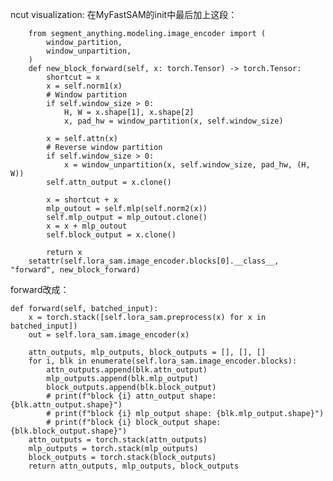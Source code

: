ncut visualization:
在MyFastSAM的init中最后加上这段：

        from segment_anything.modeling.image_encoder import (
            window_partition,
            window_unpartition,
        )
        def new_block_forward(self, x: torch.Tensor) -> torch.Tensor:
            shortcut = x
            x = self.norm1(x)
            # Window partition
            if self.window_size > 0:
                H, W = x.shape[1], x.shape[2]
                x, pad_hw = window_partition(x, self.window_size)

            x = self.attn(x)
            # Reverse window partition
            if self.window_size > 0:
                x = window_unpartition(x, self.window_size, pad_hw, (H, W))
            self.attn_output = x.clone()

            x = shortcut + x
            mlp_outout = self.mlp(self.norm2(x))
            self.mlp_output = mlp_outout.clone()
            x = x + mlp_outout
            self.block_output = x.clone()

            return x
        setattr(self.lora_sam.image_encoder.blocks[0].__class__, "forward", new_block_forward)

forward改成：

    def forward(self, batched_input):
        x = torch.stack([self.lora_sam.preprocess(x) for x in batched_input])
        out = self.lora_sam.image_encoder(x)

        attn_outputs, mlp_outputs, block_outputs = [], [], []
        for i, blk in enumerate(self.lora_sam.image_encoder.blocks):
            attn_outputs.append(blk.attn_output)
            mlp_outputs.append(blk.mlp_output)
            block_outputs.append(blk.block_output)
            # print(f"block {i} attn_output shape: {blk.attn_output.shape}")
            # print(f"block {i} mlp_output shape: {blk.mlp_output.shape}")
            # print(f"block {i} block_output shape: {blk.block_output.shape}")
        attn_outputs = torch.stack(attn_outputs)
        mlp_outputs = torch.stack(mlp_outputs)
        block_outputs = torch.stack(block_outputs)
        return attn_outputs, mlp_outputs, block_outputs
